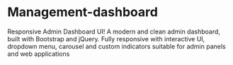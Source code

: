 # Management-dashboard
Responsive Admin Dashboard UI! A modern and clean admin dashboard, built with Bootstrap and jQuery. Fully responsive with interactive UI, dropdown menu, carousel and custom indicators suitable for admin panels and web applications
